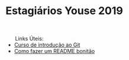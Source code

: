  <h1>Estagiários Youse 2019</h1>
 <br/>
 <ul>
     <legend>Links Úteis:</legend>
     <li><a target="_blank" href="https://app.pluralsight.com/library/courses/git-fundamentals/table-of-contents">Curso de introdução ao Git</a></li>
     <li><a target="_blank" href="https://medium.com/@raullesteves/github-como-fazer-um-readme-md-bonit%C3%A3o-c85c8f154f8">Como fazer um README bonitão</a></li>
 </ul>
<br/>
